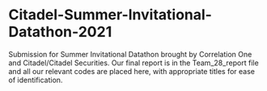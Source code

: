 # Citadel-Summer-Invitational-Datathon-2021

Submission for Summer Invitational Datathon brought by Correlation One and Citadel/Citadel Securities. Our final report is in the Team_28_report file and all our relevant codes are placed here, with appropriate titles for ease of identification. 
